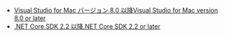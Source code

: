 * [<span data-ttu-id="dc0e7-101">Visual Studio for Mac バージョン 8.0 以降</span><span class="sxs-lookup"><span data-stu-id="dc0e7-101">Visual Studio for Mac version 8.0 or later</span></span>](https://visualstudio.microsoft.com/downloads/)
* [<span data-ttu-id="dc0e7-102">.NET Core SDK 2.2 以降</span><span class="sxs-lookup"><span data-stu-id="dc0e7-102">.NET Core SDK 2.2 or later</span></span>](https://dotnet.microsoft.com/download/dotnet-core)
